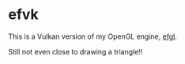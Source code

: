 # efvk
This is a Vulkan version of my OpenGL engine,
[efgl](https://github.com/e-hat/efgl). 

Still not even close to drawing a triangle!!
